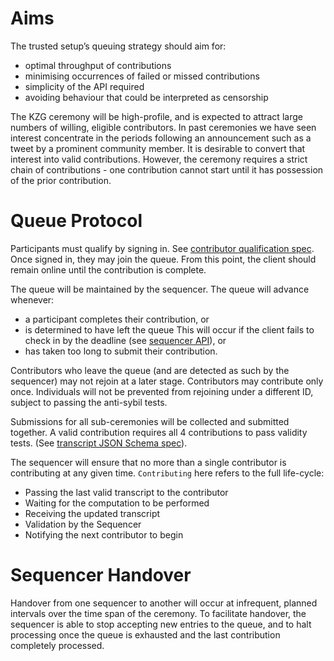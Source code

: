 # Aims

The trusted setup’s queuing strategy should aim for:
- optimal throughput of contributions 
- minimising occurrences of failed or missed contributions
- simplicity of the API required 
- avoiding behaviour that could be interpreted as censorship

The KZG ceremony will be high-profile, and is expected to attract large numbers of willing, eligible contributors. In past ceremonies we have seen interest 
concentrate in the periods following an announcement such as a tweet by a prominent community member. It is desirable to convert that interest into
valid contributions. However, the ceremony requires a strict chain of contributions - one contribution cannot start until it has possession of the prior contribution. 


# Queue Protocol

Participants must qualify by signing in. See [contributor qualification spec](./contributorQualification.md). Once signed in, they may join the queue. From this point,
the client should remain online until the contribution is complete. 

The queue will be maintained by the sequencer. The queue will advance whenever:
- a participant completes their contribution, or
- is determined to have left the queue This will occur if the client fails to check in by the deadline (see [sequencer API](./sequencerApi.md)), or 
- has taken too long to submit their contribution.  

Contributors who leave the queue (and are detected as such by the sequencer) may not rejoin at a later stage. Contributors may contribute only once. 
Individuals will not be prevented from rejoining under a different ID, subject to passing the anti-sybil tests.

Submissions for all sub-ceremonies will be collected and submitted together. A valid contribution requires all 4 contributions to pass validity tests. (See [transcript JSON Schema spec](../../apiSpec/transcriptSchema.json)). 

The sequencer will ensure that no more than a single contributor is contributing at any given time. `Contributing` here refers to the full life-cycle:
- Passing the last valid transcript to the contributor
- Waiting for the computation to be performed
- Receiving the updated transcript
- Validation by the Sequencer
- Notifying the next contributor to begin

# Sequencer Handover

Handover from one sequencer to another will occur at infrequent, planned intervals over the time span of the ceremony. To facilitate handover, the sequencer is able to stop accepting new entries to the queue, and to halt processing once the queue is exhausted and the last contribution completely processed. 
